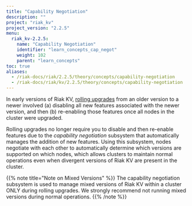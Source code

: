 ```yaml
---
title: "Capability Negotiation"
description: ""
project: "riak_kv"
project_version: "2.2.5"
menu:
  riak_kv-2.2.5:
    name: "Capability Negotiation"
    identifier: "learn_concepts_cap_negot"
    weight: 102
    parent: "learn_concepts"
toc: true
aliases:
  - /riak-docs/riak/2.2.5/theory/concepts/capability-negotiation
  - /riak-docs/riak/kv/2.2.5/theory/concepts/capability-negotiation
---
```



[glossary vnode]: {{<baseurl>}}riak/kv/2.2.5/learn/glossary/#vnode
[upgrade cluster]: {{<baseurl>}}riak/kv/2.2.5/setup/upgrading/cluster
[usage mapreduce]: {{<baseurl>}}riak/kv/2.2.5/developing/usage/mapreduce


In early versions of Riak KV, [rolling upgrades][upgrade cluster] from an older version to a newer involved (a) disabling all new features associated with the newer version, and then (b) re-enabling those features once all nodes in the cluster were upgraded.

Rolling upgrades no longer require you to disable and then re-enable features due to the *capability negotiation* subsystem that automatically manages the addition of new features. Using this subsystem, nodes negotiate with each other to automatically determine which versions are supported on which nodes, which allows clusters to maintain normal operations even when divergent versions of Riak KV are present in the cluster.

{{% note title="Note on Mixed Versions" %}}
The capability negotiation subsystem is used to manage mixed versions of Riak KV within a cluster ONLY during rolling upgrades. We strongly recommend not running mixed versions during normal operations.
{{% /note %}}


